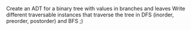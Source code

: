 Create an ADT for a binary tree with values in branches and leaves
Write different traversable instances that traverse the tree in DFS (inorder, preorder, postorder) and BFS ;)
